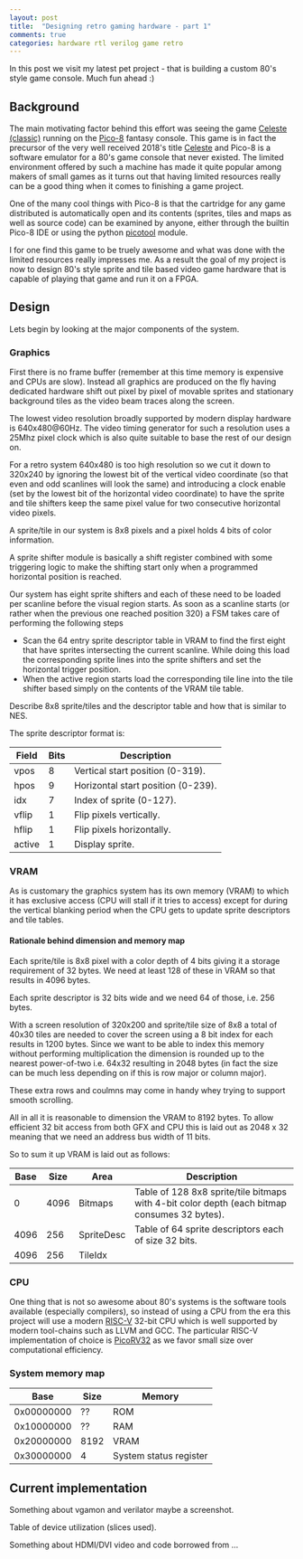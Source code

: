 ```yaml
---
layout: post
title:  "Designing retro gaming hardware - part 1"
comments: true
categories: hardware rtl verilog game retro
---
```


In this post we visit my latest pet project - that is building a custom 80's
style game console. Much fun ahead :)

## Background
The main motivating factor behind this effort was seeing the game [Celeste
(classic)](https://www.lexaloffle.com/bbs/?tid=2145) running on the
[Pico-8](https://www.lexaloffle.com/pico-8.php) fantasy console. This game is
in fact the precursor of the very well received 2018's title
[Celeste](http://www.celestegame.com/) and Pico-8 is a software emulator for a
80's game console that never existed. The limited environment offered by such a
machine has made it quite popular among makers of small games as it turns out
that having limited resources really can be a good thing when it comes to
finishing a game project.

One of the many cool things with Pico-8 is that the cartridge for any game
distributed is automatically open and its contents (sprites, tiles and maps as
well as source code) can be examined by anyone, either through the builtin
Pico-8 IDE or using the python
[picotool](https://github.com/dansanderson/picotool) module.

I for one find this game to be truely awesome and what was done with the
limited resources really impresses me. As a result the goal of my project is
now to design 80's style sprite and tile based video game hardware that is
capable of playing that game and run it on a FPGA.

## Design

Lets begin by looking at the major components of the system.

### Graphics
First there is no frame buffer (remember at this time memory is expensive and
CPUs are slow). Instead all graphics are produced on the fly having dedicated
hardware shift out pixel by pixel of movable sprites and stationary background
tiles as the video beam traces along the screen.

The lowest video resolution broadly supported by modern display hardware is
640x480@60Hz. The video timing generator for such a resolution uses a 25Mhz
pixel clock which is also quite suitable to base the rest of our design on.

For a retro system 640x480 is too high resolution so we cut it down to 320x240
by ignoring the lowest bit of the vertical video coordinate (so that even and
odd scanlines will look the same) and introducing a clock enable (set by the
lowest bit of the horizontal video coordinate) to have the sprite and tile
shifters keep the same pixel value for two consecutive horizontal video pixels.

A sprite/tile in our system is 8x8 pixels and a pixel holds 4 bits of color
information.

A sprite shifter module is basically a shift register combined with some
triggering logic to make the shifting start only when a programmed horizontal
position is reached.

Our system has eight sprite shifters and each of these need to be loaded per
scanline before the visual region starts. As soon as a scanline starts (or
rather when the previous one reached position 320) a FSM takes care of
performing the following steps

* Scan the 64 entry sprite descriptor table in VRAM to find the first eight that
have sprites intersecting the current scanline. While doing this load the
corresponding sprite lines into the sprite shifters and set the horizontal
trigger position.
* When the active region starts load the corresponding tile line into the tile
shifter based simply on the contents of the VRAM tile table.

Describe 8x8 sprite/tiles and the descriptor table and how that is similar to
NES.

The sprite descriptor format is:

|Field|Bits|Description|
|----|----|-----------|
|vpos|8|Vertical start position (0-319).|
|hpos|9|Horizontal start position (0-239).|
|idx|7|Index of sprite (0-127).|
|vflip|1|Flip pixels vertically.|
|hflip|1|Flip pixels horizontally.|
|active|1|Display sprite.|

### VRAM
As is customary the graphics system has its own memory (VRAM) to which it has
exclusive access (CPU will stall if it tries to access) except for during the
vertical blanking period when the CPU gets to update sprite descriptors and
tile tables.

#### Rationale behind dimension and memory map

Each sprite/tile is 8x8 pixel with a color depth of 4 bits giving it a
storage requirement of 32 bytes. We need at least 128 of these in VRAM so
that results in 4096 bytes.

Each sprite descriptor is 32 bits wide and we need 64 of those, i.e. 256
bytes.

With a screen resolution of 320x200 and sprite/tile size of 8x8 a total of
40x30 tiles are needed to cover the screen using a 8 bit index for each results
in 1200 bytes. Since we want to be able to index this memory without performing
multiplication the dimension is rounded up to the nearest power-of-two i.e.
64x32 resulting in 2048 bytes (in fact the size can be much less depending on
if this is row major or column major).

These extra rows and coulmns may come in handy whey trying to support
smooth scrolling.

All in all it is reasonable to dimension the VRAM to 8192 bytes. To allow
efficient 32 bit access from both GFX and CPU this is laid out as 2048 x
32 meaning that we need an address bus width of 11 bits.

So to sum it up VRAM is laid out as follows:

|Base|Size|Area|Description|
|----|----|----|-----------|
|0|4096|Bitmaps|Table of 128 8x8 sprite/tile bitmaps with 4-bit color depth (each bitmap consumes 32 bytes).|
|4096|256|SpriteDesc|Table of 64 sprite descriptors each of size 32 bits.|
|4096|256|TileIdx||

### CPU
One thing that is not so awesome about 80's systems is the software tools
available (especially compilers), so instead of using a CPU from the era this
project will use a modern [RISC-V](https://riscv.org/) 32-bit CPU which is well
supported by modern tool-chains such as LLVM and GCC. The particular RISC-V
implementation of choice is
[PicoRV32](https://github.com/cliffordwolf/picorv32) as we favor small size
over computational efficiency.


### System memory map

|Base|Size|Memory|
|----|----|-----------|
|0x00000000|??|ROM|
|0x10000000|??|RAM|
|0x20000000|8192|VRAM|
|0x30000000|4|System status register|


## Current implementation

Something about vgamon and verilator maybe a screenshot.

Table of device utilization (slices used).

Something about HDMI/DVI video and code borrowed from ...

